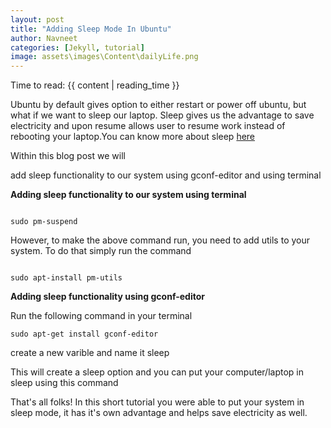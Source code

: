```yaml
---
layout: post
title: "Adding Sleep Mode In Ubuntu"
author: Navneet
categories: [Jekyll, tutorial]
image: assets\images\Content\dailyLife.png
---
```


<p>Time to read: {{ content | reading_time }}</p>
<p>
Ubuntu by default gives option to either restart or power off ubuntu, but what if we want to sleep our laptop. Sleep gives us the advantage to save electricity and upon resume allows user to resume work instead of rebooting your laptop.You can know more about sleep <a href="https://en.wikipedia.org/wiki/Sleep_mode">here</a> 
</p><p>
Within this blog post we will 
</p><p>
add sleep functionality to our system using gconf-editor and using terminal
</p><p>
<strong>Adding sleep functionality to our system using terminal</strong>
</p><p>
<code>
sudo pm-suspend
</code>
</p><p>
However, to make the above command run, you need to add utils to your system. To do that simply run the command
</p><p>
<code>
sudo apt-install pm-utils
</code>
</p><p>
<strong>Adding sleep functionality using gconf-editor</strong>
</p><p>
Run the following command in your terminal
</p><p>
<code>sudo apt-get install gconf-editor</code>
</p><p>
create a new varible and name it sleep
</p><p>
This will create a sleep option and you can put your computer/laptop in sleep using this command
</p><p>
That's all folks! In this short tutorial you were able to put your system in sleep mode, it has it's own advantage and helps save electricity as well.
</p>
